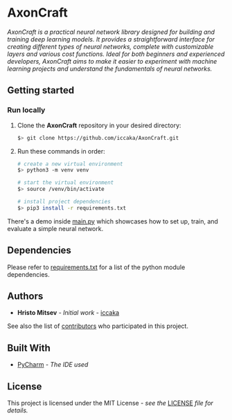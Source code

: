 # AxonCraft

*AxonCraft is a practical neural network library designed for building and training deep learning models. It provides a straightforward interface for creating different types of neural networks, complete with customizable layers and various cost functions. Ideal for both beginners and experienced developers, AxonCraft aims to make it easier to experiment with machine learning projects and understand the fundamentals of neural networks.*

## Getting started

### Run locally

1. Clone the **AxonCraft** repository in your desired directory:
    ```bash
   $> git clone https://github.com/iccaka/AxonCraft.git
   ```
2. Run these commands in order:
    ```bash
   # create a new virtual environment
   $> python3 -m venv venv

   # start the virtual environment
   $> source /venv/bin/activate
   
   # install project dependencies
   $> pip3 install -r requirements.txt
   ```

There's a demo inside [main.py](main.py) which showcases how to set up, train, and evaluate a simple neural network.

## Dependencies

Please refer to [requirements.txt](requirements.txt) for a list of the python module dependencies.

## Authors

* **Hristo Mitsev** - *Initial work* - [iccaka](https://github.com/iccaka)

See also the list of [contributors](https://github.com/iccaka/AxonCraft/graphs/contributors) who participated 
in this project.

## Built With

* [PyCharm](https://www.jetbrains.com/pycharm/) - *The IDE used*

## License

This project is licensed under the MIT License - *see the* 
[LICENSE](https://github.com/iccaka/AxonCraft/blob/master/LICENSE.md) *file for details.*
